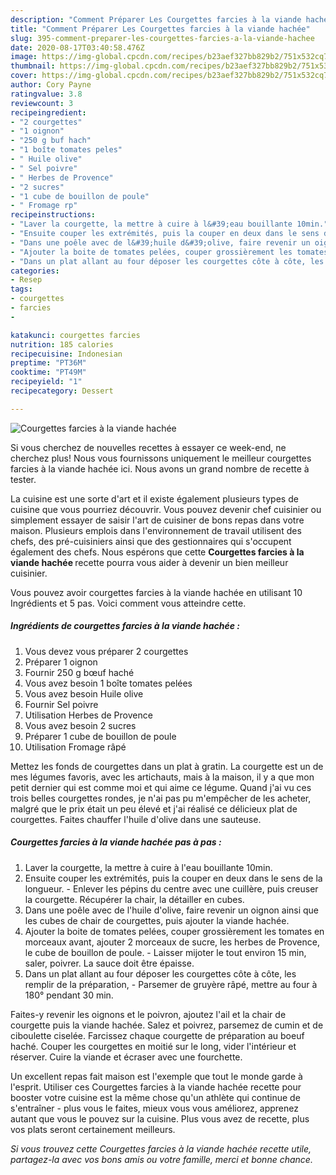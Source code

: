 ```yaml
---
description: "Comment Préparer Les Courgettes farcies à la viande hachée"
title: "Comment Préparer Les Courgettes farcies à la viande hachée"
slug: 395-comment-preparer-les-courgettes-farcies-a-la-viande-hachee
date: 2020-08-17T03:40:58.476Z
image: https://img-global.cpcdn.com/recipes/b23aef327bb829b2/751x532cq70/courgettes-farcies-a-la-viande-hachee-photo-principale-de-la-recette.jpg
thumbnail: https://img-global.cpcdn.com/recipes/b23aef327bb829b2/751x532cq70/courgettes-farcies-a-la-viande-hachee-photo-principale-de-la-recette.jpg
cover: https://img-global.cpcdn.com/recipes/b23aef327bb829b2/751x532cq70/courgettes-farcies-a-la-viande-hachee-photo-principale-de-la-recette.jpg
author: Cory Payne
ratingvalue: 3.8
reviewcount: 3
recipeingredient:
- "2 courgettes"
- "1 oignon"
- "250 g buf hach"
- "1 boîte tomates peles"
- " Huile olive"
- " Sel poivre"
- " Herbes de Provence"
- "2 sucres"
- "1 cube de bouillon de poule"
- " Fromage rp"
recipeinstructions:
- "Laver la courgette, la mettre à cuire à l&#39;eau bouillante 10min."
- "Ensuite couper les extrémités, puis la couper en deux dans le sens de la longueur. Enlever les pépins du centre avec une cuillère, puis creuser la courgette. Récupérer la chair, la détailler en cubes."
- "Dans une poêle avec de l&#39;huile d&#39;olive, faire revenir un oignon ainsi que les cubes de chair de courgettes, puis ajouter la viande hachée."
- "Ajouter la boite de tomates pelées, couper grossièrement les tomates en morceaux avant, ajouter 2 morceaux de sucre, les herbes de Provence, le cube de bouillon de poule.  Laisser mijoter le tout environ 15 min, saler, poivrer. La sauce doit être épaisse."
- "Dans un plat allant au four déposer les courgettes côte à côte, les remplir de la préparation,  Parsemer de gruyère râpé, mettre au four à 180° pendant 30 min."
categories:
- Resep
tags:
- courgettes
- farcies
- 

katakunci: courgettes farcies  
nutrition: 185 calories
recipecuisine: Indonesian
preptime: "PT36M"
cooktime: "PT49M"
recipeyield: "1"
recipecategory: Dessert

---
```



![Courgettes farcies à la viande hachée](https://img-global.cpcdn.com/recipes/b23aef327bb829b2/751x532cq70/courgettes-farcies-a-la-viande-hachee-photo-principale-de-la-recette.jpg)

Si vous cherchez de nouvelles recettes à essayer ce week-end, ne cherchez plus! Nous vous fournissons uniquement le meilleur courgettes farcies à la viande hachée ici. Nous avons un grand nombre de recette à tester.

La cuisine est une sorte d'art et il existe également plusieurs types de cuisine que vous pourriez découvrir. Vous pouvez devenir chef cuisinier ou simplement essayer de saisir l'art de cuisiner de bons repas dans votre maison. Plusieurs emplois dans l'environnement de travail utilisent des chefs, des pré-cuisiniers ainsi que des gestionnaires qui s'occupent également des chefs. Nous espérons que cette <strong> Courgettes farcies à la viande hachée </strong> recette pourra vous aider à devenir un bien meilleur cuisinier.

<!--inarticleads1-->

Vous pouvez avoir courgettes farcies à la viande hachée en utilisant 10 Ingrédients et 5 pas. Voici comment vous atteindre cette.

##### Ingrédients de courgettes farcies à la viande hachée :

1. Vous devez vous préparer 2 courgettes
1. Préparer 1 oignon
1. Fournir 250 g bœuf haché
1. Vous avez besoin 1 boîte tomates pelées
1. Vous avez besoin  Huile olive
1. Fournir  Sel poivre
1. Utilisation  Herbes de Provence
1. Vous avez besoin 2 sucres
1. Préparer 1 cube de bouillon de poule
1. Utilisation  Fromage râpé


Mettez les fonds de courgettes dans un plat à gratin. La courgette est un de mes légumes favoris, avec les artichauts, mais à la maison, il y a que mon petit dernier qui est comme moi et qui aime ce légume. Quand j&#39;ai vu ces trois belles courgettes rondes, je n&#39;ai pas pu m&#39;empêcher de les acheter, malgré que le prix était un peu élevé et j&#39;ai réalisé ce délicieux plat de courgettes. Faites chauffer l&#39;huile d&#39;olive dans une sauteuse. 

<!--inarticleads2-->

##### Courgettes farcies à la viande hachée pas à pas :

1. Laver la courgette, la mettre à cuire à l&#39;eau bouillante 10min.
1. Ensuite couper les extrémités, puis la couper en deux dans le sens de la longueur. - Enlever les pépins du centre avec une cuillère, puis creuser la courgette. Récupérer la chair, la détailler en cubes.
1. Dans une poêle avec de l&#39;huile d&#39;olive, faire revenir un oignon ainsi que les cubes de chair de courgettes, puis ajouter la viande hachée.
1. Ajouter la boite de tomates pelées, couper grossièrement les tomates en morceaux avant, ajouter 2 morceaux de sucre, les herbes de Provence, le cube de bouillon de poule.  - Laisser mijoter le tout environ 15 min, saler, poivrer. La sauce doit être épaisse.
1. Dans un plat allant au four déposer les courgettes côte à côte, les remplir de la préparation,  - Parsemer de gruyère râpé, mettre au four à 180° pendant 30 min.


Faites-y revenir les oignons et le poivron, ajoutez l&#39;ail et la chair de courgette puis la viande hachée. Salez et poivrez, parsemez de cumin et de ciboulette ciselée. Farcissez chaque courgette de préparation au boeuf haché. Couper les courgettes en moitié sur le long, vider l&#39;intérieur et réserver. Cuire la viande et écraser avec une fourchette. 

<!--inarticleads1-->

<p>
Un excellent repas fait maison est l'exemple que tout le monde garde à l'esprit. Utiliser ces Courgettes farcies à la viande hachée recette pour booster votre cuisine est la même chose qu'un athlète qui continue de s'entraîner - plus vous le faites, mieux vous vous améliorez, apprenez autant que vous le pouvez sur la cuisine. Plus vous avez de recette, plus vos plats seront certainement meilleurs.
</p>

<p>
<i>Si vous trouvez cette Courgettes farcies à la viande hachée recette utile, partagez-la avec vos bons amis ou votre famille, merci et bonne chance.</i>
</p>

